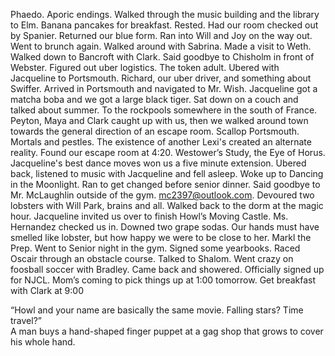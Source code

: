 Phaedo. Aporic endings. Walked through the music building and the library to Elm. Banana pancakes for breakfast. Rested. Had our room checked out by Spanier. Returned our blue form. Ran into Will and Joy on the way out. Went to brunch again. Walked around with Sabrina. Made a visit to Weth. Walked down to Bancroft with Clark. Said goodbye to Chisholm in front of Webster. Figured out uber logistics. The token adult. Ubered with Jacqueline to Portsmouth. Richard, our uber driver, and something about Swiffer. Arrived in Portsmouth and navigated to Mr. Wish. Jacqueline got a matcha boba and we got a large black tiger. Sat down on a couch and talked about summer. To the rockpools somewhere in the south of France. Peyton, Maya and Clark caught up with us, then we walked around town towards the general direction of an escape room. Scallop Portsmouth. Mortals and pestles. The existence of another Lexi's created an alternate reality. Found our escape room at 4:20. Westower’s Study, the Eye of Horus. Jacqueline's best dance moves won us a five minute extension. Ubered back, listened to music with Jacqueline and fell asleep. Woke up to Dancing in the Moonlight. Ran to get changed before senior dinner. Said goodbye to Mr. McLaughlin outside of the gym. [mc2397@outlook.com](mailto:mc2397@outlook.com). Devoured two lobsters with Will Park, brains and all. Walked back to the dorm at the magic hour. Jacqueline invited us over to finish Howl’s Moving Castle. Ms. Hernandez checked us in. Downed two grape sodas. Our hands must have smelled like lobster, but how happy we were to be close to her. Markl the Prep. Went to Senior night in the gym. Signed some yearbooks. Raced Oscair through an obstacle course. Talked to Shalom. Went crazy on foosball soccer with Bradley. Came back and showered. Officially signed up for NJCL. Mom’s coming to pick things up at 1:00 tomorrow. Get breakfast with Clark at 9:00 

“Howl and your name are basically the same movie. Falling stars? Time travel?”  
A man buys a hand-shaped finger puppet at a gag shop that grows to cover his whole hand.